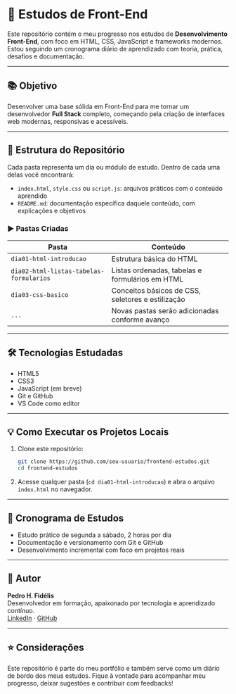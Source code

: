 # 🚀 Estudos de Front-End

Este repositório contém o meu progresso nos estudos de **Desenvolvimento Front-End**, com foco em HTML, CSS, JavaScript e frameworks modernos. Estou seguindo um cronograma diário de aprendizado com teoria, prática, desafios e documentação.

---

## 📚 Objetivo

Desenvolver uma base sólida em Front-End para me tornar um desenvolvedor **Full Stack** completo, começando pela criação de interfaces web modernas, responsivas e acessíveis.

---

## 📆 Estrutura do Repositório

Cada pasta representa um dia ou módulo de estudo. Dentro de cada uma delas você encontrará:

- `index.html`, `style.css` ou `script.js`: arquivos práticos com o conteúdo aprendido
- `README.md`: documentação específica daquele conteúdo, com explicações e objetivos

### ▶️ Pastas Criadas

| Pasta | Conteúdo |
|-------|----------|
| `dia01-html-introducao` | Estrutura básica do HTML |
| `dia02-html-listas-tabelas-formularios` | Listas ordenadas, tabelas e formulários em HTML |
| `dia03-css-basico` | Conceitos básicos de CSS, seletores e estilização |
| `...` | Novas pastas serão adicionadas conforme avanço |

---

## 🛠️ Tecnologias Estudadas

- HTML5
- CSS3
- JavaScript (em breve)
- Git e GitHub
- VS Code como editor

---

## 💡 Como Executar os Projetos Locais

1. Clone este repositório:

   ```bash
   git clone https://github.com/seu-usuario/frontend-estudos.git
   cd frontend-estudos
   ```

2. Acesse qualquer pasta (`cd dia01-html-introducao`) e abra o arquivo `index.html` no navegador.

---

## 📌 Cronograma de Estudos

- Estudo prático de segunda a sábado, 2 horas por dia
- Documentação e versionamento com Git e GitHub
- Desenvolvimento incremental com foco em projetos reais

---

## 🧠 Autor

**Pedro H. Fidélis**  
Desenvolvedor em formação, apaixonado por tecnologia e aprendizado contínuo.  
[LinkedIn](https://www.linkedin.com) · [GitHub](https://github.com/seu-usuario)

---

## ⭐ Considerações

Este repositório é parte do meu portfólio e também serve como um diário de bordo dos meus estudos. Fique à vontade para acompanhar meu progresso, deixar sugestões e contribuir com feedbacks!

